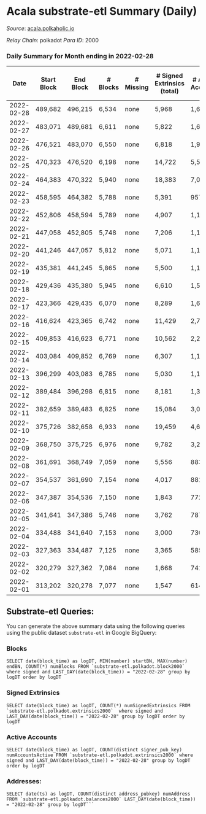 # Acala substrate-etl Summary (Daily)

_Source_: [acala.polkaholic.io](https://acala.polkaholic.io)

*Relay Chain*: polkadot
*Para ID*: 2000



### Daily Summary for Month ending in 2022-02-28


| Date | Start Block | End Block | # Blocks | # Missing | # Signed Extrinsics (total) | # Active Accounts | # Addresses with Balances | # Events | # Transfers | # XCM Transfers In | # XCM Transfers Out |
| ---- | ----------- | --------- | -------- | --------- | --------------------------- | ----------------- | ------------------------- | -------- | ----------- | ------------------ | ------------------- |
| 2022-02-28 | 489,682 | 496,215 | 6,534 | none | 5,968 | 1,640 | 147,203 | 72,766 | 9,511 ($3,860,842) |   |   |
| 2022-02-27 | 483,071 | 489,681 | 6,611 | none | 5,822 | 1,671 | 146,874 | 71,157 | 9,200 ($3,126,468) |   |   |
| 2022-02-26 | 476,521 | 483,070 | 6,550 | none | 6,818 | 1,987 | 146,537 | 76,860 | 10,012 ($3,617,026) |   |   |
| 2022-02-25 | 470,323 | 476,520 | 6,198 | none | 14,722 | 5,564 | 146,141 | 119,389 | 14,786 ($6,574,896) |   |   |
| 2022-02-24 | 464,383 | 470,322 | 5,940 | none | 18,383 | 7,077 | 144,938 | 142,827 | 17,876 ($8,352,642) |   |   |
| 2022-02-23 | 458,595 | 464,382 | 5,788 | none | 5,391 | 957 | 143,820 | 66,104 | 9,194 ($3,897,179) |   |   |
| 2022-02-22 | 452,806 | 458,594 | 5,789 | none | 4,907 | 1,159 | 143,666 | 65,893 | 9,181 ($5,514,259) |   |   |
| 2022-02-21 | 447,058 | 452,805 | 5,748 | none | 7,206 | 1,118 | 143,492 | 79,831 | 11,656 ($10,747,784) |   |   |
| 2022-02-20 | 441,246 | 447,057 | 5,812 | none | 5,071 | 1,182 | 143,250 | 67,875 | 9,310 ($10,540,010) |   |   |
| 2022-02-19 | 435,381 | 441,245 | 5,865 | none | 5,500 | 1,157 | 143,083 | 71,696 | 9,990 ($5,322,814) |   |   |
| 2022-02-18 | 429,436 | 435,380 | 5,945 | none | 6,610 | 1,515 | 142,904 | 80,687 | 11,408 ($6,929,565) |   |   |
| 2022-02-17 | 423,366 | 429,435 | 6,070 | none | 8,289 | 1,629 | 142,659 | 93,488 | 13,802 ($7,908,543) |   |   |
| 2022-02-16 | 416,624 | 423,365 | 6,742 | none | 11,429 | 2,794 | 142,444 | 126,296 | 19,339 ($17,217,326) |   |   |
| 2022-02-15 | 409,853 | 416,623 | 6,771 | none | 10,562 | 2,250 | 142,179 | 107,738 | 13,871 ($10,274,563) |   |   |
| 2022-02-14 | 403,084 | 409,852 | 6,769 | none | 6,307 | 1,119 | 141,924 | 76,872 | 9,384 ($10,971,971) |   |   |
| 2022-02-13 | 396,299 | 403,083 | 6,785 | none | 5,030 | 1,103 | 141,758 | 70,512 | 8,512 ($2,826,085) |   |   |
| 2022-02-12 | 389,484 | 396,298 | 6,815 | none | 8,181 | 1,389 | 141,665 | 92,103 | 12,114 ($6,046,786) |   |   |
| 2022-02-11 | 382,659 | 389,483 | 6,825 | none | 15,084 | 3,034 | 141,538 | 148,624 | 21,217 ($37,487,826) |   |   |
| 2022-02-10 | 375,726 | 382,658 | 6,933 | none | 19,459 | 4,618 | 141,232 | 181,987 | 23,665 ($77,172,194) |   |   |
| 2022-02-09 | 368,750 | 375,725 | 6,976 | none | 9,782 | 3,236 | 140,787 | 95,670 | 8,488 ($7,964,444) |   |   |
| 2022-02-08 | 361,691 | 368,749 | 7,059 | none | 5,556 | 883 | 140,297 | 57,184 | 3,932 ($632,468) |   |   |
| 2022-02-07 | 354,537 | 361,690 | 7,154 | none | 4,017 | 881 | 139,955 | 41,840 | 2,679 ($4,052,445) |   |   |
| 2022-02-06 | 347,387 | 354,536 | 7,150 | none | 1,843 | 772 | 139,686 | 27,181 | 1,280 ($179,351) |   |   |
| 2022-02-05 | 341,641 | 347,386 | 5,746 | none | 3,762 | 787 |  | 625,201 | 118,762 ($396,308) |   |   |
| 2022-02-04 | 334,488 | 341,640 | 7,153 | none | 3,000 | 730 | 135,092 | 32,336 | 2,177 ($550,061) |   |   |
| 2022-02-03 | 327,363 | 334,487 | 7,125 | none | 3,365 | 585 | 134,872 | 34,117 | 2,648 ($459,685) |   |   |
| 2022-02-02 | 320,279 | 327,362 | 7,084 | none | 1,668 | 741 | 134,685 | 24,395 | 1,019 ($406,281) |   |   |
| 2022-02-01 | 313,202 | 320,278 | 7,077 | none | 1,547 | 614 | 134,571 | 23,145 | 811 ($357,195) |   |   |

## Substrate-etl Queries:
You can generate the above summary data using the following queries using the public dataset `substrate-etl` in Google BigQuery:


### Blocks
```
SELECT date(block_time) as logDT, MIN(number) startBN, MAX(number) endBN, COUNT(*) numBlocks FROM `substrate-etl.polkadot.block2000`  where signed and LAST_DAY(date(block_time)) = "2022-02-28" group by logDT order by logDT
```


### Signed Extrinsics
```
SELECT date(block_time) as logDT, COUNT(*) numSignedExtrinsics FROM `substrate-etl.polkadot.extrinsics2000`  where signed and LAST_DAY(date(block_time)) = "2022-02-28" group by logDT order by logDT
```


### Active Accounts
```
SELECT date(block_time) as logDT, COUNT(distinct signer_pub_key) numAccountsActive FROM `substrate-etl.polkadot.extrinsics2000` where signed and LAST_DAY(date(block_time)) = "2022-02-28" group by logDT order by logDT
```


### Addresses:
```
SELECT date(ts) as logDT, COUNT(distinct address_pubkey) numAddress FROM `substrate-etl.polkadot.balances2000` LAST_DAY(date(block_time)) = "2022-02-28" group by logDT```

